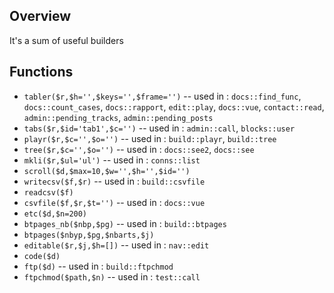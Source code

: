 ## Overview

It's a sum of useful builders

## Functions

- `tabler($r,$h='',$keys='',$frame='')` -- used in : `docs::find_func`, `docs::count_cases`, `docs::rapport`, `edit::play`, `docs::vue`, `contact::read`, `admin::pending_tracks`, `admin::pending_posts`
- `tabs($r,$id='tab1',$c='')` -- used in : `admin::call`, `blocks::user`
- `playr($r,$c='',$o='')` -- used in : `build::playr`, `build::tree`
- `tree($r,$c='',$o='')` -- used in : `docs::see2`, `docs::see`
- `mkli($r,$ul='ul')` -- used in : `conns::list`
- `scroll($d,$max=10,$w='',$h='',$id='')`
- `writecsv($f,$r)` -- used in : `build::csvfile`
- `readcsv($f)`
- `csvfile($f,$r,$t='')` -- used in : `docs::vue`
- `etc($d,$n=200)`
- `btpages_nb($nbp,$pg)` -- used in : `build::btpages`
- `btpages($nbyp,$pg,$nbarts,$j)`
- `editable($r,$j,$h=[])` -- used in : `nav::edit`
- `code($d)`
- `ftp($d)` -- used in : `build::ftpchmod`
- `ftpchmod($path,$n)` -- used in : `test::call`
